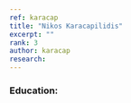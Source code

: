 ```yaml
---
ref: karacap
title: "Nikos Karacapilidis"
excerpt: ""
rank: 3
author: karacap
research: 
---
```


### Education:
  